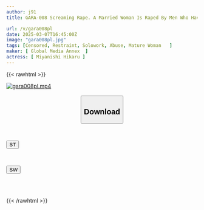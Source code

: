 ```yaml
---
author: j91
title: GARA-008 Screaming Rape. A Married Woman Is Raped By Men Who Have A Grudge Against Her Husband. A Threesome Where She Loses Her Senses With An Aphrodisiac. Hikaru Miyanishi

url: /v/gara008pl
date: 2025-03-07T16:45:00Z
image: "gara008pl.jpg"
tags: [Censored, Restraint, Solowork, Abuse, Mature Woman	]
maker: [ Global Media Annex  ]
actress: [ Miyanishi Hikaru ]
---
```



{{< rawhtml >}}

<div class="video" data-videoid="RBVX48RVxMtdWe7">
    <a href="javascript:;">
        <img src="/v/gara008pl/gara008pl.jpg" width="WIDTH" height="HEIGHT" alt="gara008pl.mp4" loading="lazy">
    </a>
</div>

<script type="text/javascript" src="https://j91.asia/asset/on-demand-st.js"></script>

<br>
  <link rel="stylesheet" href="https://j91.asia/asset/bs5.css">
  
  <center>
  <button class="btn btn-primary" type="button" data-bs-toggle="collapse" data-bs-target=".multi-collapse" aria-expanded="false" aria-controls="multiCollapseExample1 multiCollapseExample2"><h2>Download</h2></button></center>
</p>
<div class="row">
  <div class="col">
    <div class="collapse multi-collapse" id="multiCollapseExample1">
      <div class="card card-body">
	      	      <br>
<div class="buttons">  
<p><a href="/v/gara008pl/st.html" target="_blank"><button class="btn-hover color-3"><i class="fa fa-download"></i> ST</button></a></p></div>
    </div>
  </div>
</div>
  <div class="col">
    <div class="collapse multi-collapse" id="multiCollapseExample2">
      <div class="card card-body">
	      <br>
<div class="buttons">
<p><a href="/v/gara008pl/sw.html" target="_blank"><button class="btn-hover color-2"><i class="fa fa-download"></i> SW</button></a></p></div>
<br><br>
      </div>
    </div>
  </div>
</div>

{{< /rawhtml >}}